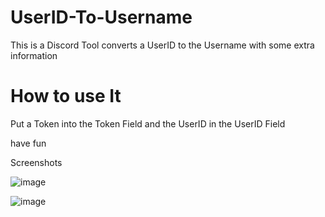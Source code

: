 # UserID-To-Username
This is a Discord Tool converts a UserID to the Username with some extra information

# How to use It

Put a Token into the Token Field and the UserID in the UserID Field

have fun


Screenshots

![image](https://user-images.githubusercontent.com/59521514/155324863-77f46e96-07af-4e43-8ee8-cf4390e60f8e.png)

![image](https://user-images.githubusercontent.com/59521514/155324877-88f7108a-5e07-4f27-8caf-85b63b715a9b.png)
